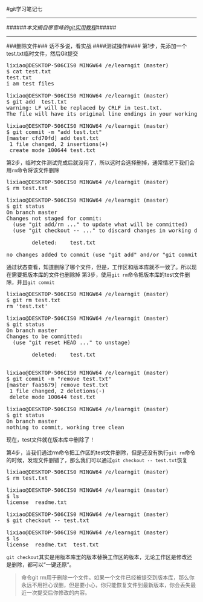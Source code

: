 #git学习笔记七
***
######*本文摘自廖雪峰的[git实用教程](http://www.liaoxuefeng.com/wiki/0013739516305929606dd18361248578c67b8067c8c017b000)*######
***
###删除文件###
话不多说，看实战
####测试操作####
第1步，先添加一个test.txt临时文件，然后Git提交
<pre>
lixiao@DESKTOP-506CIS0 MINGW64 /e/learngit (master)
$ cat test.txt
test.txt
i am test files

lixiao@DESKTOP-506CIS0 MINGW64 /e/learngit (master)
$ git add  test.txt
warning: LF will be replaced by CRLF in test.txt.
The file will have its original line endings in your working directory.

lixiao@DESKTOP-506CIS0 MINGW64 /e/learngit (master)
$ git commit -m "add test.txt"
[master cfd70fd] add test.txt
 1 file changed, 2 insertions(+)
 create mode 100644 test.txt
</pre>
第2步，临时文件测试完成后就没用了，所以这时会选择删掉，通常情况下我们会用`rm`命令将该文件删除
<pre>
lixiao@DESKTOP-506CIS0 MINGW64 /e/learngit (master)
$ rm test.txt

lixiao@DESKTOP-506CIS0 MINGW64 /e/learngit (master)
$ git status
On branch master
Changes not staged for commit:
  (use "git add/rm <file>..." to update what will be committed)
  (use "git checkout -- <file>..." to discard changes in working directory)

        deleted:    test.txt

no changes added to commit (use "git add" and/or "git commit -a")
</pre>
通过状态查看，知道删除了哪个文件，但是，工作区和版本库就不一致了。所以现在需要把版本库的文件也删除掉
第3步，使用`git rm`命令把版本库的test文件删除，并且`git commit`
<pre>
lixiao@DESKTOP-506CIS0 MINGW64 /e/learngit (master)
$ git rm test.txt
rm 'test.txt'

lixiao@DESKTOP-506CIS0 MINGW64 /e/learngit (master)
$ git status
On branch master
Changes to be committed:
  (use "git reset HEAD <file>..." to unstage)

        deleted:    test.txt


lixiao@DESKTOP-506CIS0 MINGW64 /e/learngit (master)
$ git commit -m "remove test.txt"
[master faa5679] remove test.txt
 1 file changed, 2 deletions(-)
 delete mode 100644 test.txt

lixiao@DESKTOP-506CIS0 MINGW64 /e/learngit (master)
$ git status
On branch master
nothing to commit, working tree clean
</pre>
现在，test文件就在版本库中删除了！

第4步，当我们通过rm命令把工作区的test文件删除，但是还没有执行`git rm`命令的时候，发现文件删错了，那么我们可以通过`git checkout -- test.txt`恢复
<pre>
lixiao@DESKTOP-506CIS0 MINGW64 /e/learngit (master)
$ rm test.txt

lixiao@DESKTOP-506CIS0 MINGW64 /e/learngit (master)
$ ls
license  readme.txt

lixiao@DESKTOP-506CIS0 MINGW64 /e/learngit (master)
$ git checkout -- test.txt

lixiao@DESKTOP-506CIS0 MINGW64 /e/learngit (master)
$ ls
license  readme.txt  test.txt
</pre>
`git checkout`其实是用版本库里的版本替换工作区的版本，无论工作区是修改还是删除，都可以“一键还原”。

>命令git rm用于删除一个文件。如果一个文件已经被提交到版本库，那么你永远不用担心误删，但是要小心，你只能恢复文件到最新版本，你会丢失最近一次提交后你修改的内容。